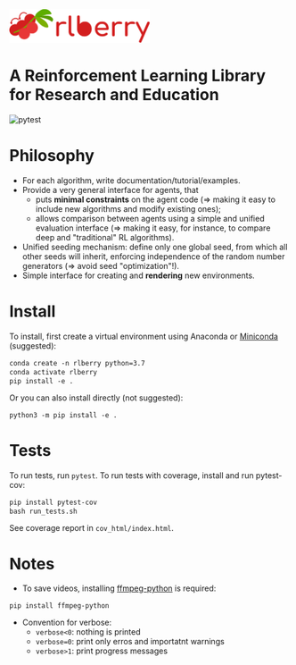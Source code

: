 <img src="logo/logo_wide.svg" width="50%">

# A Reinforcement Learning Library for Research and Education 

![pytest](https://github.com/rlberry-py/rlberry/workflows/test/badge.svg)

# Philosophy

* For each algorithm, write documentation/tutorial/examples.
* Provide a very general interface for agents, that
    * puts **minimal constraints** on the agent code (=> making it easy to include new algorithms and modify existing ones);
    * allows comparison between agents using a simple and unified evaluation interface (=> making it easy, for instance, to compare deep and "traditional" RL algorithms).
* Unified seeding mechanism: define only one global seed, from which all other seeds will inherit, enforcing independence of the random number generators (=> avoid seed "optimization"!).
* Simple interface for creating and **rendering** new environments. 


# Install

To install, first create a virtual environment using Anaconda or [Miniconda](https://docs.conda.io/en/latest/miniconda.html) (suggested):

```
conda create -n rlberry python=3.7
conda activate rlberry
pip install -e .
```

Or you can also install directly (not suggested):

```
python3 -m pip install -e .
```

# Tests

To run tests, run `pytest`. To run tests with coverage, install and run pytest-cov:

```
pip install pytest-cov
bash run_tests.sh
```

See coverage report in `cov_html/index.html`.


# Notes

* To save videos, installing [ffmpeg-python](https://github.com/kkroening/ffmpeg-python) is required:

```
pip install ffmpeg-python
```

* Convention for verbose:
    * `verbose<0`: nothing is printed
    * `verbose=0`: print only erros and importatnt warnings
    * `verbose>1`: print progress messages
